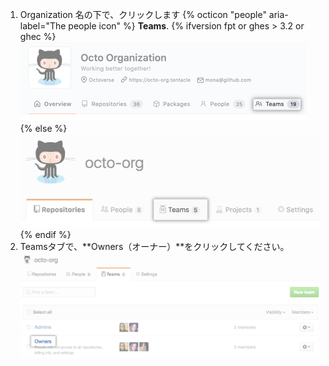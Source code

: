1. Organization 名の下で、クリックします
{% octicon "people" aria-label="The people icon" %} **Teams**.
  {% ifversion fpt or ghes > 3.2 or ghec %}
  ![Teamsタブ](/assets/images/help/organizations/organization-teams-tab-with-overview.png)
  {% else %}
  ![Teamsタブ](/assets/images/help/organizations/organization-teams-tab.png)
  {% endif %}
1. Teamsタブで、**Owners（オーナー）**をクリックしてください。 ![選択されたオーナーのTeam](/assets/images/help/teams/owners-team.png)
